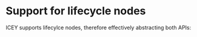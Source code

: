 # Support for lifecycle nodes

ICEY supports lifecylce nodes, therefore effectively abstracting both APIs:


